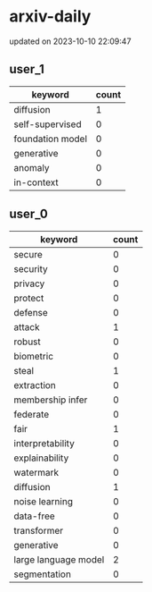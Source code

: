 # arxiv-daily
updated on 2023-10-10 22:09:47
## user_1
| keyword | count |
| - | - |
| diffusion | 1 |
| self-supervised | 0 |
| foundation model | 0 |
| generative | 0 |
| anomaly | 0 |
| in-context | 0 |
## user_0
| keyword | count |
| - | - |
| secure | 0 |
| security | 0 |
| privacy | 0 |
| protect | 0 |
| defense | 0 |
| attack | 1 |
| robust | 0 |
| biometric | 0 |
| steal | 1 |
| extraction | 0 |
| membership infer | 0 |
| federate | 0 |
| fair | 1 |
| interpretability | 0 |
| explainability | 0 |
| watermark | 0 |
| diffusion | 1 |
| noise learning | 0 |
| data-free | 0 |
| transformer | 0 |
| generative | 0 |
| large language model | 2 |
| segmentation | 0 |
